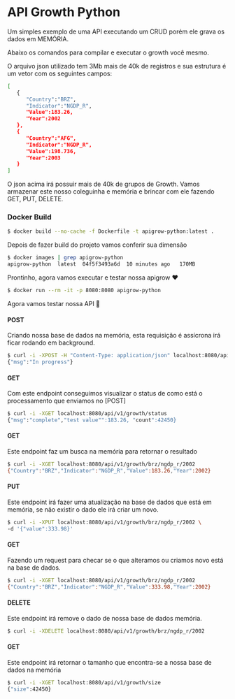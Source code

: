 # API Growth Python

Um simples exemplo de uma API executando um CRUD porém ele grava os dados em MEMÓRIA.

Abaixo os comandos para compilar e executar o growth você mesmo.

O arquivo json utilizado tem 3Mb mais de 40k de registros e sua estrutura é um vetor com os seguintes campos:
```bash
[
   {
      "Country":"BRZ",
      "Indicator":"NGDP_R",
      "Value":183.26,
      "Year":2002
   },
   {
      "Country":"AFG",
      "Indicator":"NGDP_R",
      "Value":198.736,
      "Year":2003
   }
]
```
O json acima irá possuir mais de 40k de grupos de Growth.
Vamos armazenar este nosso coleguinha e memória e brincar com ele fazendo GET, PUT, DELETE.

### Docker Build

```bash
$ docker build --no-cache -f Dockerfile -t apigrow-python:latest .
```
Depois de fazer build do projeto vamos conferir sua dimensão

```bash
$ docker images | grep apigrow-python
apigrow-python  latest  04f5f3493a6d  10 minutes ago   170MB
```
Prontinho, agora vamos executar e testar nossa apigrow ❤️

```bash
$ docker run --rm -it -p 8080:8080 apigrow-python
```
Agora vamos testar nossa API 🦾

#### POST
Criando nossa base de dados na memória, esta requisição é assícrona irá ficar rodando em
background.
```bash
$ curl -i -XPOST -H "Content-Type: application/json" localhost:8080/api/v1/growth/ -d @../3mb-growth_json.json
{"msg":"In progress"}
```

#### GET
Com este endpoint conseguimos visualizar o status de como está o processamento que enviamos no [POST]
```bash
$ curl -i -XGET localhost:8080/api/v1/growth/status
{"msg":"complete","test value"":183.26, "count":42450}
```
#### GET
Este endpoint faz um busca na memória para retornar o resultado
```bash
$ curl -i -XGET localhost:8080/api/v1/growth/brz/ngdp_r/2002
{"Country":"BRZ","Indicator":"NGDP_R","Value":183.26,"Year":2002}
```
#### PUT
Este endpoint irá fazer uma atualização na base de dados que está em memória, 
se não existir o dado ele irá criar um novo. 
```bash
$ curl -i -XPUT localhost:8080/api/v1/growth/brz/ngdp_r/2002 \
-d '{"value":333.98}'
```
#### GET
Fazendo um request para checar se o que alteramos ou criamos novo está na base de dados.
```bash
$ curl -i -XGET localhost:8080/api/v1/growth/brz/ngdp_r/2002
{"Country":"BRZ","Indicator":"NGDP_R","Value":333.98,"Year":2002}
```
#### DELETE
Este endpoint irá remove o dado de nossa base de dados memória.
```bash
$ curl -i -XDELETE localhost:8080/api/v1/growth/brz/ngdp_r/2002 
```
#### GET
Este endpoint irá retornar o tamanho que encontra-se a nossa base de dados na memória
```bash
$ curl -i -XGET localhost:8080/api/v1/growth/size
{"size":42450}
```